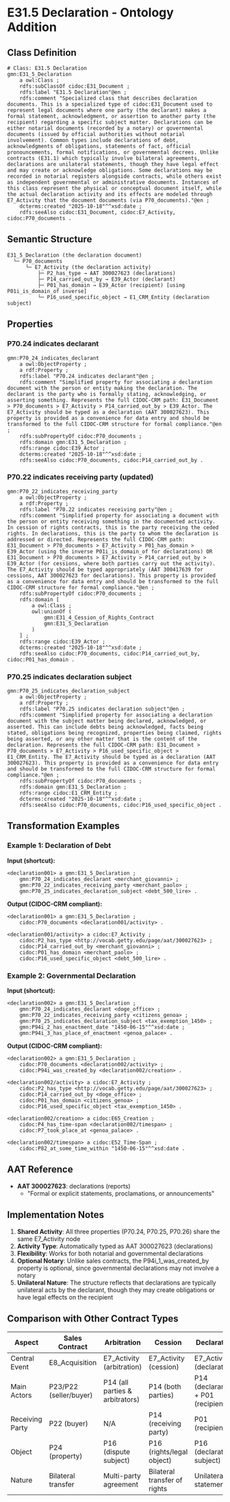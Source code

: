 # E31.5 Declaration - Ontology Addition

## Class Definition

```turtle
# Class: E31.5 Declaration
gmn:E31_5_Declaration
    a owl:Class ;
    rdfs:subClassOf cidoc:E31_Document ;
    rdfs:label "E31.5 Declaration"@en ;
    rdfs:comment "Specialized class that describes declaration documents. This is a specialized type of cidoc:E31_Document used to represent legal documents where one party (the declarant) makes a formal statement, acknowledgment, or assertion to another party (the recipient) regarding a specific subject matter. Declarations can be either notarial documents (recorded by a notary) or governmental documents (issued by official authorities without notarial involvement). Common types include declarations of debt, acknowledgments of obligations, statements of fact, official pronouncements, formal notifications, or governmental decrees. Unlike contracts (E31.1) which typically involve bilateral agreements, declarations are unilateral statements, though they have legal effect and may create or acknowledge obligations. Some declarations may be recorded in notarial registers alongside contracts, while others exist as independent governmental or administrative documents. Instances of this class represent the physical or conceptual document itself, while the actual declaration activity and its effects are modeled through E7_Activity that the document documents (via P70_documents)."@en ;
    dcterms:created "2025-10-18"^^xsd:date ;
    rdfs:seeAlso cidoc:E31_Document, cidoc:E7_Activity, cidoc:P70_documents .
```

## Semantic Structure

```
E31_5_Declaration (the declaration document)
  └─ P70_documents
      └─ E7_Activity (the declaration activity)
          ├─ P2_has_type → AAT 300027623 (declarations)
          ├─ P14_carried_out_by → E39_Actor (declarant)
          ├─ P01_has_domain → E39_Actor (recipient) [using P01i_is_domain_of inverse]
          └─ P16_used_specific_object → E1_CRM_Entity (declaration subject)
```

## Properties

### P70.24 indicates declarant

```turtle
gmn:P70_24_indicates_declarant
    a owl:ObjectProperty ;
    a rdf:Property ;
    rdfs:label "P70.24 indicates declarant"@en ;
    rdfs:comment "Simplified property for associating a declaration document with the person or entity making the declaration. The declarant is the party who is formally stating, acknowledging, or asserting something. Represents the full CIDOC-CRM path: E31_Document > P70_documents > E7_Activity > P14_carried_out_by > E39_Actor. The E7_Activity should be typed as a declaration (AAT 300027623). This property is provided as a convenience for data entry and should be transformed to the full CIDOC-CRM structure for formal compliance."@en ;
    rdfs:subPropertyOf cidoc:P70_documents ;
    rdfs:domain gmn:E31_5_Declaration ;
    rdfs:range cidoc:E39_Actor ;
    dcterms:created "2025-10-18"^^xsd:date ;
    rdfs:seeAlso cidoc:P70_documents, cidoc:P14_carried_out_by .
```

### P70.22 indicates receiving party (updated)

```turtle
gmn:P70_22_indicates_receiving_party
    a owl:ObjectProperty ;
    a rdf:Property ;
    rdfs:label "P70.22 indicates receiving party"@en ;
    rdfs:comment "Simplified property for associating a document with the person or entity receiving something in the documented activity. In cession of rights contracts, this is the party receiving the ceded rights. In declarations, this is the party to whom the declaration is addressed or directed. Represents the full CIDOC-CRM path: E31_Document > P70_documents > E7_Activity > P01_has_domain > E39_Actor (using the inverse P01i_is_domain_of for declarations) OR E31_Document > P70_documents > E7_Activity > P14_carried_out_by > E39_Actor (for cessions, where both parties carry out the activity). The E7_Activity should be typed appropriately (AAT 300417639 for cessions, AAT 300027623 for declarations). This property is provided as a convenience for data entry and should be transformed to the full CIDOC-CRM structure for formal compliance."@en ;
    rdfs:subPropertyOf cidoc:P70_documents ;
    rdfs:domain [
        a owl:Class ;
        owl:unionOf (
            gmn:E31_4_Cession_of_Rights_Contract
            gmn:E31_5_Declaration
        )
    ] ;
    rdfs:range cidoc:E39_Actor ;
    dcterms:created "2025-10-18"^^xsd:date ;
    rdfs:seeAlso cidoc:P70_documents, cidoc:P14_carried_out_by, cidoc:P01_has_domain .
```

### P70.25 indicates declaration subject

```turtle
gmn:P70_25_indicates_declaration_subject
    a owl:ObjectProperty ;
    a rdf:Property ;
    rdfs:label "P70.25 indicates declaration subject"@en ;
    rdfs:comment "Simplified property for associating a declaration document with the subject matter being declared, acknowledged, or asserted. This can include debts being acknowledged, facts being stated, obligations being recognized, properties being claimed, rights being asserted, or any other matter that is the content of the declaration. Represents the full CIDOC-CRM path: E31_Document > P70_documents > E7_Activity > P16_used_specific_object > E1_CRM_Entity. The E7_Activity should be typed as a declaration (AAT 300027623). This property is provided as a convenience for data entry and should be transformed to the full CIDOC-CRM structure for formal compliance."@en ;
    rdfs:subPropertyOf cidoc:P70_documents ;
    rdfs:domain gmn:E31_5_Declaration ;
    rdfs:range cidoc:E1_CRM_Entity ;
    dcterms:created "2025-10-18"^^xsd:date ;
    rdfs:seeAlso cidoc:P70_documents, cidoc:P16_used_specific_object .
```

## Transformation Examples

### Example 1: Declaration of Debt

**Input (shortcut):**
```turtle
<declaration001> a gmn:E31_5_Declaration ;
    gmn:P70_24_indicates_declarant <merchant_giovanni> ;
    gmn:P70_22_indicates_receiving_party <merchant_paolo> ;
    gmn:P70_25_indicates_declaration_subject <debt_500_lire> .
```

**Output (CIDOC-CRM compliant):**
```turtle
<declaration001> a gmn:E31_5_Declaration ;
    cidoc:P70_documents <declaration001/activity> .

<declaration001/activity> a cidoc:E7_Activity ;
    cidoc:P2_has_type <http://vocab.getty.edu/page/aat/300027623> ;
    cidoc:P14_carried_out_by <merchant_giovanni> ;
    cidoc:P01_has_domain <merchant_paolo> ;
    cidoc:P16_used_specific_object <debt_500_lire> .
```

### Example 2: Governmental Declaration

**Input (shortcut):**
```turtle
<declaration002> a gmn:E31_5_Declaration ;
    gmn:P70_24_indicates_declarant <doge_office> ;
    gmn:P70_22_indicates_receiving_party <citizens_genoa> ;
    gmn:P70_25_indicates_declaration_subject <tax_exemption_1450> ;
    gmn:P94i_2_has_enactment_date "1450-06-15"^^xsd:date ;
    gmn:P94i_3_has_place_of_enactment <genoa_palace> .
```

**Output (CIDOC-CRM compliant):**
```turtle
<declaration002> a gmn:E31_5_Declaration ;
    cidoc:P70_documents <declaration002/activity> ;
    cidoc:P94i_was_created_by <declaration002/creation> .

<declaration002/activity> a cidoc:E7_Activity ;
    cidoc:P2_has_type <http://vocab.getty.edu/page/aat/300027623> ;
    cidoc:P14_carried_out_by <doge_office> ;
    cidoc:P01_has_domain <citizens_genoa> ;
    cidoc:P16_used_specific_object <tax_exemption_1450> .

<declaration002/creation> a cidoc:E65_Creation ;
    cidoc:P4_has_time-span <declaration002/timespan> ;
    cidoc:P7_took_place_at <genoa_palace> .

<declaration002/timespan> a cidoc:E52_Time-Span ;
    cidoc:P82_at_some_time_within "1450-06-15"^^xsd:date .
```

## AAT Reference

- **AAT 300027623**: declarations (reports)
  - "Formal or explicit statements, proclamations, or announcements"

## Implementation Notes

1. **Shared Activity**: All three properties (P70.24, P70.25, P70.26) share the same E7_Activity node
2. **Activity Type**: Automatically typed as AAT 300027623 (declarations)
3. **Flexibility**: Works for both notarial and governmental declarations
4. **Optional Notary**: Unlike sales contracts, the P94i_1_was_created_by property is optional, since governmental declarations may not involve a notary
5. **Unilateral Nature**: The structure reflects that declarations are typically unilateral acts by the declarant, though they may create obligations or have legal effects on the recipient

## Comparison with Other Contract Types

| Aspect | Sales Contract | Arbitration | Cession | Declaration |
|--------|---------------|-------------|---------|-------------|
| Central Event | E8_Acquisition | E7_Activity (arbitration) | E7_Activity (cession) | E7_Activity (declaration) |
| Main Actors | P23/P22 (seller/buyer) | P14 (all parties & arbitrators) | P14 (both parties) | P14 (declarant) + P01 (recipient) |
| Receiving Party | P22 (buyer) | N/A | P14 (receiving party) | P01 (recipient) |
| Object | P24 (property) | P16 (dispute subject) | P16 (rights/legal object) | P16 (declaration subject) |
| Nature | Bilateral transfer | Multi-party agreement | Bilateral transfer of rights | Unilateral statement |
